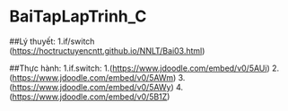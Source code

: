 # BaiTapLapTrinh_C
##Lý thuyết:
1.if/switch (https://hoctructuyencntt.github.io/NNLT/Bai03.html)


##Thực hành:
1.if.switch: 
 1.(https://www.jdoodle.com/embed/v0/5AUi)
 2.(https://www.jdoodle.com/embed/v0/5AWm)
 3.(https://www.jdoodle.com/embed/v0/5AWy)
 4.(https://www.jdoodle.com/embed/v0/5B1Z)
